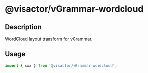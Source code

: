# @visactor/vGrammar-wordcloud

## Description

WordCloud layout transform for vGrammar.

## Usage

```typescript
import { xxx } from '@visactor/vGrammar-wordcloud';
```
